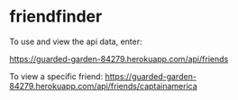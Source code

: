 # friendfinder
To use and view the api data, enter:

https://guarded-garden-84279.herokuapp.com/api/friends

To view a specific friend:
https://guarded-garden-84279.herokuapp.com/api/friends/captainamerica

